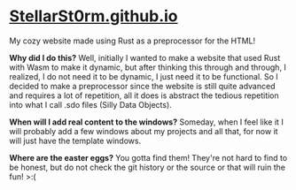 # [StellarSt0rm.github.io](https://stellarst0rm.github.io)
My cozy website made using Rust as a preprocessor for the HTML!

**Why did I do this?** Well, initially I wanted to make a website that used Rust with Wasm to make it dynamic, but after thinking this through and through, I realized, I do not need it to be dynamic, I just need it to be functional. So I decided to make a preprocessor since the website is still quite advanced and requires a lot of repetition, all it does is abstract the tedious repetition into what I call .sdo files (Silly Data Objects).

**When will I add real content to the windows?** Someday, when I feel like it I will probably add a few windows about my projects and all that, for now it will just have the template windows.

**Where are the easter eggs?** You gotta find them! They're not hard to find to be honest, but do not check the git history or the source or that will ruin the fun! >:(
